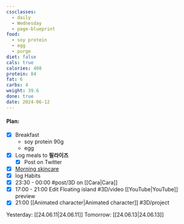 ```yaml
---
cssclasses:
  - daily
  - Wednesday
  - page-blueprint
food:
  - soy protein
  - egg
  - purge
diet: false
cals: true
calories: 408
protein: 84
fat: 6
carbs: 4
weight: 39.6
done: true
date: 2024-06-12
---
```

#### Plan:
- [x] Breakfast
	- soy protein 90g
	- egg
- [x] Log meals to **필라이즈**
	- [x] Post on Twitter
- [x] [Morning skincare](AM.png)
- [x] log Habits
- [x] 23:30 - 00:00 #post/3D on [[Cara|Cara]]
- [x] 17:00 - 21:00 Edit Floating island #3D/video [[YouTube|YouTube]] preview
- [x] 21:00 [[Animated character|Animated character]] #3D/project 

Yesterday: [[24.06.11|24.06.11]]
Tomorrow: [[24.06.13|24.06.13]]